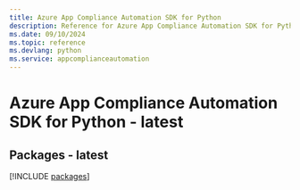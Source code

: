 ```yaml
---
title: Azure App Compliance Automation SDK for Python
description: Reference for Azure App Compliance Automation SDK for Python
ms.date: 09/10/2024
ms.topic: reference
ms.devlang: python
ms.service: appcomplianceautomation
---
```

# Azure App Compliance Automation SDK for Python - latest
## Packages - latest
[!INCLUDE [packages](app-compliance-automation-index.md)]